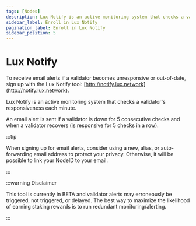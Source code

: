 ```yaml
---
tags: [Nodes]
description: Lux Notify is an active monitoring system that checks a validator's responsiveness each minute. To receive email alerts if a validator becomes unresponsive or out-of-date, sign up with the Lux Notify tool.
sidebar_label: Enroll in Lux Notify
pagination_label: Enroll in Lux Notify
sidebar_position: 5
---
```


# Lux Notify

To receive email alerts if a validator becomes unresponsive or out-of-date, sign
up with the Lux Notify tool:
[http://notify.lux.network](http://notify.lux.network).

Lux Notify is an active monitoring system that checks a validator's
responsiveness each minute.

An email alert is sent if a validator is down for 5 consecutive checks and when
a validator recovers (is responsive for 5 checks in a row).

:::tip

When signing up for email alerts, consider using a new, alias, or
auto-forwarding email address to protect your privacy. Otherwise, it will be
possible to link your NodeID to your email.

:::

:::warning Disclaimer

This tool is currently in BETA and validator alerts may erroneously be
triggered, not triggered, or delayed. The best way to maximize the likelihood of
earning staking rewards is to run redundant monitoring/alerting. 

:::

